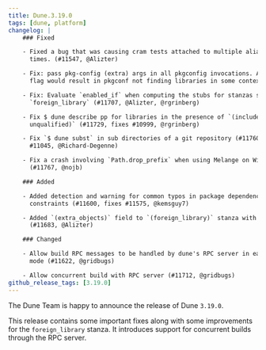 ```yaml
---
title: Dune.3.19.0
tags: [dune, platform]
changelog: |
    ### Fixed

    - Fixed a bug that was causing cram tests attached to multiple aliases to be run multiple
      times. (#11547, @Alizter)

    - Fix: pass pkg-config (extra) args in all pkgconfig invocations. A missing --personality
      flag would result in pkgconf not finding libraries in some contexts. (#11619, @MisterDA)

    - Fix: Evaluate `enabled_if` when computing the stubs for stanzas such as
      `foreign_library` (#11707, @Alizter, @rgrinberg)

    - Fix $ dune describe pp for libraries in the presence of `(include_subdirs
      unqualified)` (#11729, fixes #10999, @rgrinberg)

    - Fix `$ dune subst` in sub directories of a git repository (#11760, fixes
      #11045, @Richard-Degenne)

    - Fix a crash involving `Path.drop_prefix` when using Melange on Windows
      (#11767, @nojb)

    ### Added

    - Added detection and warning for common typos in package dependency
      constraints (#11600, fixes #11575, @kemsguy7)

    - Added `(extra_objects)` field to `(foreign_library)` stanza with `(:include)` support.
      (#11683, @Alizter)

    ### Changed

    - Allow build RPC messages to be handled by dune's RPC server in eager watch
      mode (#11622, @gridbugs)

    - Allow concurrent build with RPC server (#11712, @gridbugs)
github_release_tags: [3.19.0]
---
```


The Dune Team is happy to announce the release of Dune `3.19.0`.

This release contains some important fixes along with some improvements for the
`foreign_library` stanza. It introduces support for concurrent builds through
the RPC server.

